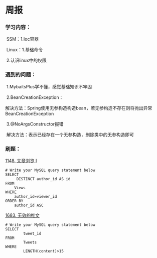 # 周报

### 学习内容：

​			SSM：1.Ioc容器

​			Linux：1.基础命令

​						  2.认识linux中的权限

### 遇到的问题：

​			1.MybaitsPlus学不懂，感觉基础知识不牢固

​			2.BeanCreationException：

​				解决方法：Spring使用无参构造构造bean，若无参构造不存在则将抛出异常BeanCreationException

​			3.@NoArgsConstructor报错

​				解决方法：表示已经存在一个无参构造，删除类中的无参构造即可

### 刷题：

[1148. 文章浏览 I](https://leetcode.cn/problems/article-views-i/)

```mysql
# Write your MySQL query statement below
SELECT 
     DISTINCT author_id AS id
FROM 
    Views 
WHERE 
    author_id=viewer_id 
ORDER BY
    author_id ASC
```

[1683. 无效的推文](https://leetcode.cn/problems/invalid-tweets/)

```mysql
# Write your MySQL query statement below
SELECT 
        tweet_id
FROM 
        Tweets
WHERE
        LENGTH(content)>15
```

